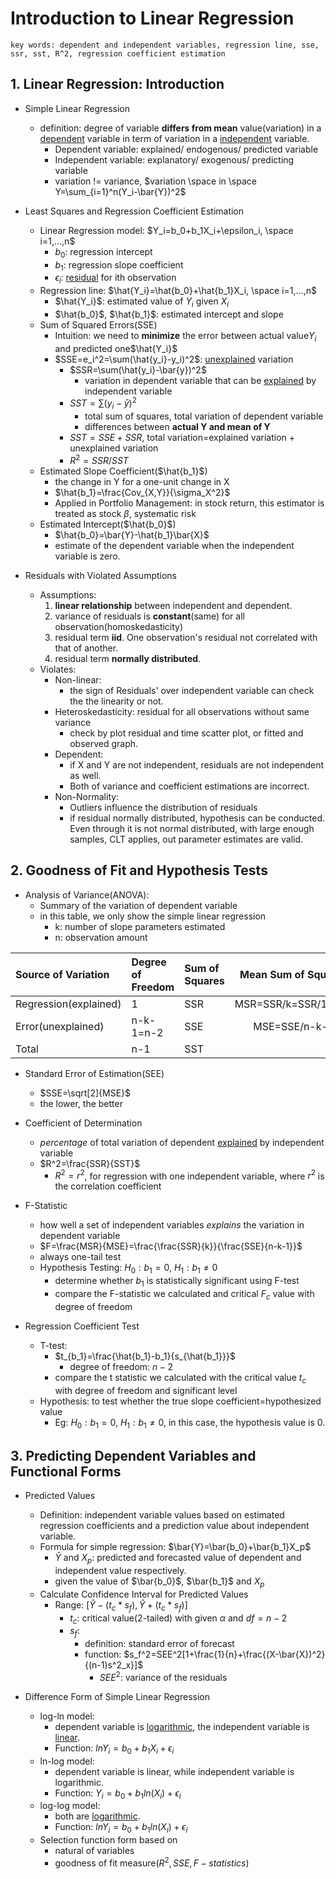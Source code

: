 # Introduction to Linear Regression

```
key words: dependent and independent variables, regression line, sse, ssr, sst, R^2, regression coefficient estimation
```

## 1. Linear Regression: Introduction

- Simple Linear Regression

  - definition: degree of variable **differs from mean** value(variation) in a <u>dependent</u> variable in term of variation in a <u>independent</u> variable.
    - Dependent variable: explained/ endogenous/ predicted variable
    - Independent variable: explanatory/ exogenous/ predicting variable
    - variation != variance, $variation \space in \space Y=\sum_{i=1}^n(Y_i-\bar{Y})^2$

- Least Squares and Regression Coefficient Estimation
  - Linear Regression model: $Y_i=b_0+b_1X_i+\epsilon_i, \space i=1,...,n$
    - $b_0$: regression intercept
    - $b_1$: regression slope coefficient
    - $\epsilon_i$: <u>residual</u> for ith observation
  - Regression line: $\hat{Y_i}=\hat{b_0}+\hat{b_1}X_i, \space i=1,...,n$
    - $\hat{Y_i}$: estimated value of $Y_i$ given $X_i$
    - $\hat{b_0}$, $\hat{b_1}$: estimated intercept and slope
  - Sum of Squared Errors(SSE)
    - Intuition: we need to **minimize** the error between actual value$Y_i$ and predicted one$\hat{Y_i}$
    - $SSE=e_i^2=\sum(\hat{y_i}-y_i)^2$: <u>unexplained</u> variation
      - $SSR=\sum(\hat{y_i}-\bar{y})^2$
        - variation in dependent variable that can be <u>explained</u> by independent variable
      - $SST=\sum(y_i-\bar{y})^2$
        - total sum of squares, total variation of dependent variable
        - differences between **actual Y and mean of Y**
      - $SST=SSE+SSR$, total variation=explained variation + unexplained variation
      - $R^2=SSR/SST$
  - Estimated Slope Coefficient($\hat{b_1}$)
    - the change in Y for a one-unit change in X
    - $\hat{b_1}=\frac{Cov_{X,Y}}{\sigma_X^2}$
    - Applied in Portfolio Management: in stock return, this estimator is treated as stock $\beta$, systematic risk
  - Estimated Intercept($\hat{b_0}$)
    - $\hat{b_0}=\bar{Y}-\hat{b_1}\bar{X}$
    - estimate of the dependent variable when the independent variable is zero.
- Residuals with Violated Assumptions
  - Assumptions:
    1. **linear relationship** between independent and dependent.
    2. variance of residuals is **constant**(same) for all observation(homoskedasticity)
    3. residual term **iid**. One observation's residual not correlated with that of another.
    4. residual term **normally distributed**.
  - Violates:
    - Non-linear:
      - the sign of Residuals' over independent variable can check the the linearity or not.
    - Heteroskedasticity: residual for all observations without same variance
      - check by plot residual and time scatter plot, or fitted and observed graph.
    - Dependent:
      - if X and Y are not independent, residuals are not independent as well.
      - Both of variance and coefficient estimations are incorrect.
    - Non-Normality:
      - Outliers influence the distribution of residuals
      - if residual normally distributed, hypothesis can be conducted. Even through it is not normal distributed, with large enough samples, CLT applies, out parameter estimates are valid.

## 2. Goodness of Fit and Hypothesis Tests

- Analysis of Variance(ANOVA):
  - Summary of the variation of dependent variable
  - in this table, we only show the simple linear regression
    - k: number of slope parameters estimated
    - n: observation amount

| Source of Variation   | Degree of Freedom | Sum of Squares | Mean Sum of Squares |
| :-------------------- | :---------------- | :------------- | :-----------------: |
| Regression(explained) | 1                 | SSR            | MSR=SSR/k=SSR/1=SSR |
| Error(unexplained)    | n-k-1=n-2         | SSE            |    MSE=SSE/n-k-1    |
| Total                 | n-1               | SST            |

- Standard Error of Estimation(SEE)
  - $SSE=\sqrt[2]{MSE}$
  - the lower, the better
- Coefficient of Determination

  - _percentage_ of total variation of dependent <u>explained</u> by independent variable
  - $R^2=\frac{SSR}{SST}$
    - $R^2=r^2$, for regression with one independent variable, where $r^2$ is the correlation coefficient

- F-Statistic

  - how well a set of independent variables _explains_ the variation in dependent variable
  - $F=\frac{MSR}{MSE}=\frac{\frac{SSR}{k}}{\frac{SSE}{n-k-1}}$
  - always one-tail test
  - Hypothesis Testing: $H_0: b_1=0$, $H_1: b_1≠0$
    - determine whether $b_1$ is statistically significant using F-test
    - compare the F-statistic we calculated and critical $F_c$ value with degree of freedom

- Regression Coefficient Test
  - T-test:
    - $t_{b_1}=\frac{\hat{b_1}-b_1}{s_{\hat{b_1}}}$
      - degree of freedom: $n-2$
    - compare the t statistic we calculated with the critical value $t_c$ with degree of freedom and significant level
  - Hypothesis: to test whether the true slope coefficient=hypothesized value
    - Eg: $H_0: b_1=0$, $H_1: b_1≠0$, in this case, the hypothesis value is 0.

## 3. Predicting Dependent Variables and Functional Forms

- Predicted Values

  - Definition: independent variable values based on estimated regression coefficients and a prediction value about independent variable.
  - Formula for simple regression: $\bar{Y}=\bar{b_0}+\bar{b_1}X_p$
    - $\bar{Y}$ and $X_p$: predicted and forecasted value of dependent and independent value respectively.
    - given the value of $\bar{b_0}$, $\bar{b_1}$ and $X_p$
  - Calculate Confidence Interval for Predicted Values
    - Range: $[\hat{Y}-(t_c*s_f),\hat{Y}+(t_c*s_f)]$
      - $t_c$: critical value(2-tailed) with given $\alpha$ and $df=n-2$
      - $s_f$:
        - definition: standard error of forecast
        - function: $s_f^2=SEE^2[1+\frac{1}{n}+\frac{(X-\bar{X})^2}{(n-1)s^2_x}]$
          - $SEE^2$: variance of the residuals

- Difference Form of Simple Linear Regression
  - log-ln model:
    - dependent variable is <u>logarithmic</u>, the independent variable is <u>linear</u>.
    - Function: $lnY_i=b_0+b_1X_i+\epsilon_i$
  - ln-log model:
    - dependent variable is linear, while independent variable is logarithmic.
    - Function: $Y_i=b_0+b_1ln(X_i)+\epsilon_i$
  - log-log model:
    - both are <u>logarithmic</u>.
    - Function: $lnY_i=b_0+b_1ln(X_i)+\epsilon_i$
  - Selection function form based on
    - natural of variables
    - goodness of fit measure($R^2, SSE, F-statistics$)
